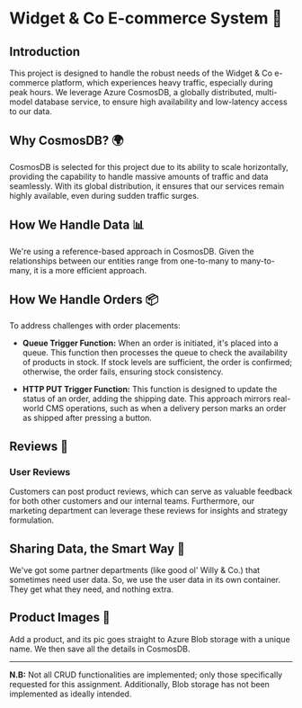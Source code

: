 # Widget & Co E-commerce System 🛒

## Introduction
This project is designed to handle the robust needs of the Widget & Co e-commerce platform, which experiences heavy traffic, especially during peak hours. We leverage Azure CosmosDB, a globally distributed, multi-model database service, to ensure high availability and low-latency access to our data.

## Why CosmosDB? 🌍
CosmosDB is selected for this project due to its ability to scale horizontally, providing the capability to handle massive amounts of traffic and data seamlessly. With its global distribution, it ensures that our services remain highly available, even during sudden traffic surges.

## How We Handle Data 📊
We're using a reference-based approach in CosmosDB. Given the relationships between our entities range from one-to-many to many-to-many, it is a more efficient approach.

## How We Handle Orders 📦
To address challenges with order placements:

- **Queue Trigger Function:** When an order is initiated, it's placed into a queue. This function then processes the queue to check the availability of products in stock. If stock levels are sufficient, the order is confirmed; otherwise, the order fails, ensuring stock consistency.
  
- **HTTP PUT Trigger Function:** This function is designed to update the status of an order, adding the shipping date. This approach mirrors real-world CMS operations, such as when a delivery person marks an order as shipped after pressing a button.

## Reviews 💬
### User Reviews
Customers can post product reviews, which can serve as valuable feedback for both other customers and our internal teams. Furthermore, our marketing department can leverage these reviews for insights and strategy formulation.

## Sharing Data, the Smart Way 🔄
We've got some partner departments (like good ol' Willy & Co.) that sometimes need user data. So, we use the user data in its own container. They get what they need, and nothing extra.

## Product Images 📸
Add a product, and its pic goes straight to Azure Blob storage with a unique name. We then save all the details in CosmosDB.

---

**N.B:** Not all CRUD functionalities are implemented; only those specifically requested for this assignment. Additionally, Blob storage has not been implemented as ideally intended.
